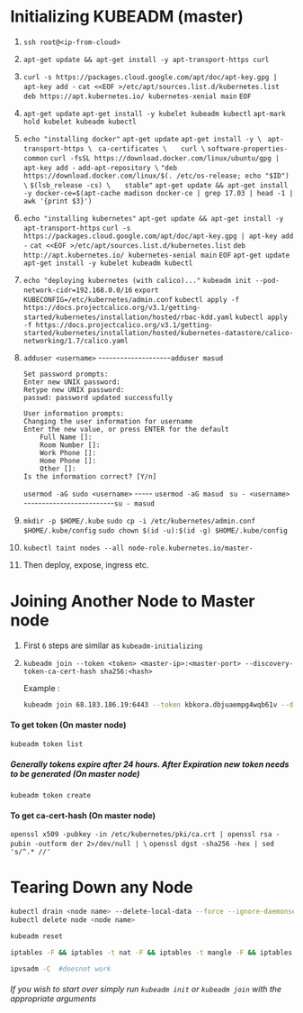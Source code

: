 # Initializing KUBEADM (master)

1. `ssh root@<ip-from-cloud>`

2. `apt-get update && apt-get install -y apt-transport-https curl`

3. `curl -s https://packages.cloud.google.com/apt/doc/apt-key.gpg | apt-key add -`
     `cat <<EOF >/etc/apt/sources.list.d/kubernetes.list`
      `deb https://apt.kubernetes.io/ kubernetes-xenial main`
       `EOF`

4. `apt-get update`
     `apt-get install -y kubelet kubeadm kubectl`
     `apt-mark hold kubelet kubeadm kubectl`

5. `echo "installing docker"`
   `apt-get update`
   `apt-get install -y \`
      ` apt-transport-https \`
      ` ca-certificates \`
    `   curl \`
       `software-properties-common`
   `curl -fsSL https://download.docker.com/linux/ubuntu/gpg | apt-key add -`
   `add-apt-repository \`
      `"deb https://download.docker.com/linux/$(. /etc/os-release; echo "$ID") \`
      `$(lsb_release -cs) \`
   `   stable"`
   `apt-get update && apt-get install -y docker-ce=$(apt-cache madison docker-ce | grep 17.03 | head -1 | awk '{print $3}')`

6. `echo "installing kubernetes"`
   `apt-get update && apt-get install -y apt-transport-https`
   `curl -s https://packages.cloud.google.com/apt/doc/apt-key.gpg | apt-key add -`
   `cat <<EOF >/etc/apt/sources.list.d/kubernetes.list`
   `deb http://apt.kubernetes.io/ kubernetes-xenial main`
   `EOF`
   `apt-get update`
   `apt-get install -y kubelet kubeadm kubectl`

7. `echo "deploying kubernetes (with calico)..."`
   `kubeadm init --pod-network-cidr=192.168.0.0/16`
   `export KUBECONFIG=/etc/kubernetes/admin.conf`
   `kubectl apply -f https://docs.projectcalico.org/v3.1/getting-started/kubernetes/installation/hosted/rbac-kdd.yaml`
   `kubectl apply -f https://docs.projectcalico.org/v3.1/getting-started/kubernetes/installation/hosted/kubernetes-datastore/calico-networking/1.7/calico.yaml`

8. `adduser <username>` --------------------`adduser masud`

   ```
   Set password prompts:
   Enter new UNIX password:
   Retype new UNIX password:
   passwd: password updated successfully
   
   User information prompts:
   Changing the user information for username
   Enter the new value, or press ENTER for the default
       Full Name []:
       Room Number []:
       Work Phone []:
       Home Phone []:
       Other []:
   Is the information correct? [Y/n]
   ```

   `usermod -aG sudo <username>` ----- `usermod -aG masud`
   ` su - <username>` -------------------------`su - masud`

9. `mkdir -p $HOME/.kube`
   `sudo cp -i /etc/kubernetes/admin.conf $HOME/.kube/config`
   `sudo chown $(id -u):$(id -g) $HOME/.kube/config`

10. `kubectl taint nodes --all node-role.kubernetes.io/master-`

11. Then deploy, expose, ingress etc.





# Joining Another Node to Master node

1. First `6` steps are similar as `kubeadm-initializing`

2. `kubeadm join --token <token> <master-ip>:<master-port> --discovery-token-ca-cert-hash sha256:<hash>`

   Example :

   ```bash
   kubeadm join 68.183.186.19:6443 --token kbkora.dbjuaempg4wqb61v --discovery-token-ca-cert-hash sha256:757ba455b740b236f9ac50d08e8523eebf5b590e25e7c98cc284442f906e2bb2
   ```

   

#### To get token (On master node)

`kubeadm token list`

##### Generally tokens expire after 24 hours. After Expiration new token needs to be generated (On master node)

`kubeadm token create`

#### To get ca-cert-hash (On master node)

`openssl x509 -pubkey -in /etc/kubernetes/pki/ca.crt | openssl rsa -pubin -outform der 2>/dev/null | \`
   `openssl dgst -sha256 -hex | sed 's/^.* //'`



# Tearing Down any Node

```bash
kubectl drain <node name> --delete-local-data --force --ignore-daemonsets
kubectl delete node <node name>
```

```bash
kubeadm reset
```

```bash
iptables -F && iptables -t nat -F && iptables -t mangle -F && iptables -X
```

```bash
ipvsadm -C  #doesnot work
```



###### If you wish to start over simply run `kubeadm init` or `kubeadm join` with the appropriate arguments

